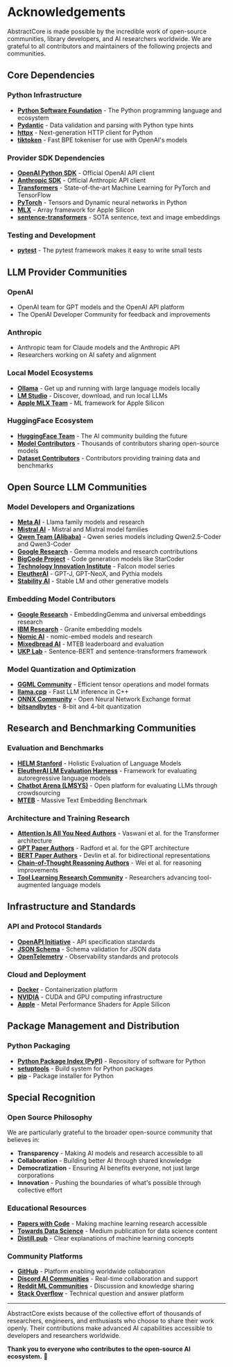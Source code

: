 # Acknowledgements

AbstractCore is made possible by the incredible work of open-source communities, library developers, and AI researchers worldwide. We are grateful to all contributors and maintainers of the following projects and communities.

## Core Dependencies

### Python Infrastructure
- **[Python Software Foundation](https://python.org)** - The Python programming language and ecosystem
- **[Pydantic](https://github.com/pydantic/pydantic)** - Data validation and parsing with Python type hints
- **[httpx](https://github.com/encode/httpx)** - Next-generation HTTP client for Python
- **[tiktoken](https://github.com/openai/tiktoken)** - Fast BPE tokeniser for use with OpenAI's models

### Provider SDK Dependencies
- **[OpenAI Python SDK](https://github.com/openai/openai-python)** - Official OpenAI API client
- **[Anthropic SDK](https://github.com/anthropics/anthropic-sdk-python)** - Official Anthropic API client
- **[Transformers](https://github.com/huggingface/transformers)** - State-of-the-art Machine Learning for PyTorch and TensorFlow
- **[PyTorch](https://github.com/pytorch/pytorch)** - Tensors and Dynamic neural networks in Python
- **[MLX](https://github.com/ml-explore/mlx)** - Array framework for Apple Silicon
- **[sentence-transformers](https://github.com/UKPLab/sentence-transformers)** - SOTA sentence, text and image embeddings

### Testing and Development
- **[pytest](https://github.com/pytest-dev/pytest)** - The pytest framework makes it easy to write small tests

## LLM Provider Communities

### OpenAI
- OpenAI team for GPT models and the OpenAI API platform
- The OpenAI Developer Community for feedback and improvements

### Anthropic
- Anthropic team for Claude models and the Anthropic API
- Researchers working on AI safety and alignment

### Local Model Ecosystems
- **[Ollama](https://github.com/ollama/ollama)** - Get up and running with large language models locally
- **[LM Studio](https://lmstudio.ai)** - Discover, download, and run local LLMs
- **[Apple MLX Team](https://github.com/ml-explore)** - ML framework for Apple Silicon

### HuggingFace Ecosystem
- **[HuggingFace Team](https://huggingface.co)** - The AI community building the future
- **[Model Contributors](https://huggingface.co/models)** - Thousands of contributors sharing open-source models
- **[Dataset Contributors](https://huggingface.co/datasets)** - Contributors providing training data and benchmarks

## Open Source LLM Communities

### Model Developers and Organizations
- **[Meta AI](https://github.com/facebookresearch)** - Llama family models and research
- **[Mistral AI](https://github.com/mistralai)** - Mistral and Mixtral model families
- **[Qwen Team (Alibaba)](https://github.com/QwenLM)** - Qwen series models including Qwen2.5-Coder and Qwen3-Coder
- **[Google Research](https://github.com/google-research)** - Gemma models and research contributions
- **[BigCode Project](https://github.com/bigcode-project)** - Code generation models like StarCoder
- **[Technology Innovation Institute](https://github.com/tiiuae)** - Falcon model series
- **[EleutherAI](https://github.com/EleutherAI)** - GPT-J, GPT-NeoX, and Pythia models
- **[Stability AI](https://github.com/Stability-AI)** - Stable LM and other generative models

### Embedding Model Contributors
- **[Google Research](https://github.com/google-research)** - EmbeddingGemma and universal embeddings research
- **[IBM Research](https://github.com/ibm)** - Granite embedding models
- **[Nomic AI](https://github.com/nomic-ai)** - nomic-embed models and research
- **[Mixedbread AI](https://github.com/mixedbread-ai)** - MTEB leaderboard and evaluation
- **[UKP Lab](https://github.com/UKPLab)** - Sentence-BERT and sentence-transformers framework

### Model Quantization and Optimization
- **[GGML Community](https://github.com/ggerganov/ggml)** - Efficient tensor operations and model formats
- **[llama.cpp](https://github.com/ggerganov/llama.cpp)** - Fast LLM inference in C++
- **[ONNX Community](https://github.com/onnx/onnx)** - Open Neural Network Exchange format
- **[bitsandbytes](https://github.com/TimDettmers/bitsandbytes)** - 8-bit and 4-bit quantization

## Research and Benchmarking Communities

### Evaluation and Benchmarks
- **[HELM Stanford](https://github.com/stanford-crfm/helm)** - Holistic Evaluation of Language Models
- **[EleutherAI LM Evaluation Harness](https://github.com/EleutherAI/lm-evaluation-harness)** - Framework for evaluating autoregressive language models
- **[Chatbot Arena (LMSYS)](https://github.com/lm-sys/FastChat)** - Open platform for evaluating LLMs through crowdsourcing
- **[MTEB](https://github.com/embeddings-benchmark/mteb)** - Massive Text Embedding Benchmark

### Architecture and Training Research
- **[Attention Is All You Need Authors](https://arxiv.org/abs/1706.03762)** - Vaswani et al. for the Transformer architecture
- **[GPT Paper Authors](https://openai.com/research/)** - Radford et al. for the GPT architecture
- **[BERT Paper Authors](https://arxiv.org/abs/1810.04805)** - Devlin et al. for bidirectional representations
- **[Chain-of-Thought Reasoning Authors](https://arxiv.org/abs/2201.11903)** - Wei et al. for reasoning improvements
- **[Tool Learning Research Community](https://arxiv.org/abs/2304.08354)** - Researchers advancing tool-augmented language models

## Infrastructure and Standards

### API and Protocol Standards
- **[OpenAPI Initiative](https://www.openapis.org)** - API specification standards
- **[JSON Schema](https://json-schema.org)** - Schema validation for JSON data
- **[OpenTelemetry](https://opentelemetry.io)** - Observability standards and protocols

### Cloud and Deployment
- **[Docker](https://github.com/docker)** - Containerization platform
- **[NVIDIA](https://github.com/NVIDIA)** - CUDA and GPU computing infrastructure
- **[Apple](https://developer.apple.com/metal/)** - Metal Performance Shaders for Apple Silicon

## Package Management and Distribution

### Python Packaging
- **[Python Package Index (PyPI)](https://pypi.org)** - Repository of software for Python
- **[setuptools](https://github.com/pypa/setuptools)** - Build system for Python packages
- **[pip](https://github.com/pypa/pip)** - Package installer for Python

## Special Recognition

### Open Source Philosophy
We are particularly grateful to the broader open-source community that believes in:
- **Transparency** - Making AI models and research accessible to all
- **Collaboration** - Building better AI through shared knowledge
- **Democratization** - Ensuring AI benefits everyone, not just large corporations
- **Innovation** - Pushing the boundaries of what's possible through collective effort

### Educational Resources
- **[Papers with Code](https://paperswithcode.com)** - Making machine learning research accessible
- **[Towards Data Science](https://towardsdatascience.com)** - Medium publication for data science content
- **[Distill.pub](https://distill.pub)** - Clear explanations of machine learning concepts

### Community Platforms
- **[GitHub](https://github.com)** - Platform enabling worldwide collaboration
- **[Discord AI Communities](https://discord.com)** - Real-time collaboration and support
- **[Reddit ML Communities](https://reddit.com/r/MachineLearning)** - Discussion and knowledge sharing
- **[Stack Overflow](https://stackoverflow.com)** - Technical question and answer platform

---

AbstractCore exists because of the collective effort of thousands of researchers, engineers, and enthusiasts who choose to share their work openly. Their contributions make advanced AI capabilities accessible to developers and researchers worldwide.

**Thank you to everyone who contributes to the open-source AI ecosystem.** 🙏